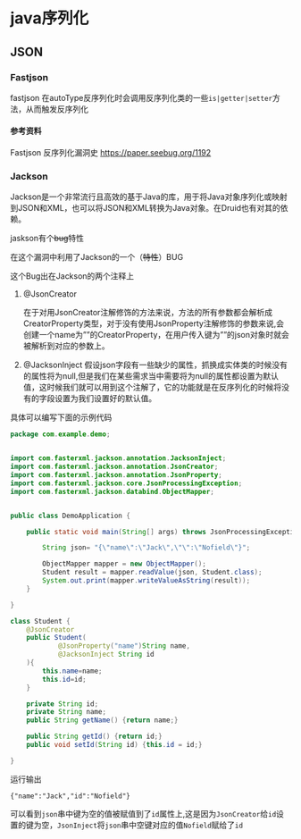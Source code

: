 # java序列化

## JSON

### Fastjson

fastjson 在autoType反序列化时会调用反序列化类的一些``is|getter|setter``方法，从而触发反序列化

#### 参考资料

Fastjson 反序列化漏洞史 https://paper.seebug.org/1192

### Jackson


Jackson是一个非常流行且高效的基于Java的库，用于将Java对象序列化或映射到JSON和XML，也可以将JSON和XML转换为Java对象。在Druid也有对其的依赖。


jaskson有个~~bug~~特性


在这个漏洞中利用了Jackson的一个（~~特性~~）BUG

这个Bug出在Jackson的两个注释上

1. @JsonCreator

   在于对用JsonCreator注解修饰的方法来说，方法的所有参数都会解析成CreatorProperty类型，对于没有使用JsonProperty注解修饰的参数来说,会创建一个name为””的CreatorProperty，在用户传入键为””的json对象时就会被解析到对应的参数上。

2. @JacksonInject 
   假设json字段有一些缺少的属性，抓换成实体类的时候没有的属性将为null,但是我们在某些需求当中需要将为null的属性都设置为默认值，这时候我们就可以用到这个注解了，它的功能就是在反序列化的时候将没有的字段设置为我们设置好的默认值。

具体可以编写下面的示例代码

```java
package com.example.demo;


import com.fasterxml.jackson.annotation.JacksonInject;
import com.fasterxml.jackson.annotation.JsonCreator;
import com.fasterxml.jackson.annotation.JsonProperty;
import com.fasterxml.jackson.core.JsonProcessingException;
import com.fasterxml.jackson.databind.ObjectMapper;


public class DemoApplication {

    public static void main(String[] args) throws JsonProcessingException {

        String json= "{\"name\":\"Jack\",\"\":\"Nofield\"}";

        ObjectMapper mapper = new ObjectMapper();
        Student result = mapper.readValue(json, Student.class);
        System.out.print(mapper.writeValueAsString(result));
    }

}

class Student {
    @JsonCreator
    public Student(
            @JsonProperty("name")String name,
            @JacksonInject String id
    ){
        this.name=name;
        this.id=id;
    }

    private String id;
    private String name;
    public String getName() {return name;}

    public String getId() {return id;}
    public void setId(String id) {this.id = id;}

}
```

运行输出

```
{"name":"Jack","id":"Nofield"}
```

可以看到``json``串中键为空的值被赋值到了``id``属性上,这是因为``JsonCreator``给``id``设置的键为空，``JsonInject``将``json``串中空键对应的值``Nofield``赋给了``id``

